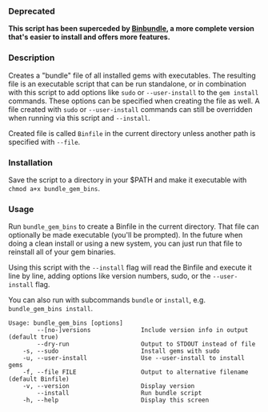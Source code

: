 ### Deprecated

**This script has been superceded by [Binbundle](https://github.com/ttscoff/binbundle/), a more complete version that's easier to install and offers more features.**

### Description

Creates a "bundle" file of all installed gems with executables. The resulting file is an executable script that can be run standalone, or in combination with this script to add options like `sudo` or `--user-install` to the `gem install` commands. These options can be specified when creating the file as well. A file created with `sudo` or `--user-install` commands can still be overridden when running via this script and `--install`.

Created file is called `Binfile` in the current directory unless another path is specified with `--file`.

### Installation

Save the script to a directory in your $PATH and make it executable with `chmod a+x bundle_gem_bins`.

### Usage

Run `bundle_gem_bins` to create a Binfile in the current directory. That file can optionally be made executable (you'll be prompted). In the future when doing a clean install or using a new system, you can just run that file to reinstall all of your gem binaries.

Using this script with the `--install` flag will read the Binfile and execute it line by line, adding options like version numbers, sudo, or the `--user-install` flag.

You can also run with subcommands `bundle` or `install`, e.g. `bundle_gem_bins install`.

```
Usage: bundle_gem_bins [options]
        --[no-]versions              Include version info in output (default true)
        --dry-run                    Output to STDOUT instead of file
    -s, --sudo                       Install gems with sudo
    -u, --user-install               Use --user-install to install gems
    -f, --file FILE                  Output to alternative filename (default Binfile)
    -v, --version                    Display version
        --install                    Run bundle script
    -h, --help                       Display this screen
```

